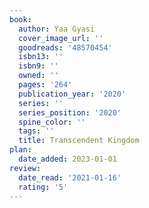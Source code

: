 ```yaml
---
book:
  author: Yaa Gyasi
  cover_image_url: ''
  goodreads: '48570454'
  isbn13: ''
  isbn9: ''
  owned: ''
  pages: '264'
  publication_year: '2020'
  series: ''
  series_position: '2020'
  spine_color: ''
  tags: ''
  title: Transcendent Kingdom
plan:
  date_added: 2023-01-01
review:
  date_read: '2021-01-16'
  rating: '5'
---
```

